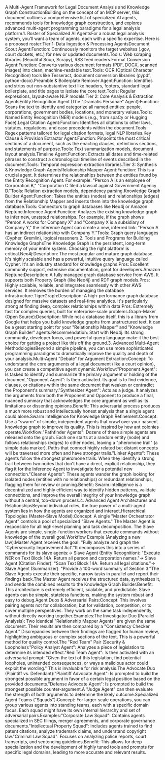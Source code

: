 A Multi-Agent Framework for Legal Document Analysis and Knowledge Graph ConstructionBuilding on the concept of an MCP server, this document outlines a comprehensive list of specialized AI agents, recommends tools for knowledge graph construction, and explores advanced multi-agent programming paradigms for a legal analysis platform.1. Roster of Specialized AI AgentsFor a robust legal analysis system, you'll want a team of agents, each with a specific expertise. Here is a proposed roster:Tier 1: Data Ingestion & Processing AgentsDocument Scout Agent:Function: Continuously monitors the target websites (.gov, court dockets, etc.) for new or updated documents.Tools: Web scraping libraries (Beautiful Soup, Scrapy), RSS feed readers.Format Conversion Agent:Function: Converts various document formats (PDF, DOCX, scanned images) into clean, machine-readable text.Tools: OCR (Optical Character Recognition) tools like Tesseract, document conversion libraries (pypdf, python-docx).Preamble & Boilerplate Remover Agent:Function: Identifies and strips out non-substantive text like headers, footers, standard legal boilerplate, and title pages to isolate the core text.Tools: Regular expressions, layout-aware NLP models.Tier 2: Core Analysis & Extraction AgentsEntity Recognition Agent (The "Dramatis Personae" Agent):Function: Scans the text to identify and categorize all named entities: people, corporations, government bodies, locations, and monetary values.Tools: Named Entity Recognition (NER) models (e.g., from spaCy or Hugging Face).Legal Citation Agent:Function: Identifies all citations to other laws, statutes, regulations, and case precedents within the document.Tools: Regex patterns tailored for legal citation formats, legal NLP libraries.Key Clause & Provision Extractor Agent:Function: Pinpoints the most critical sections of a document, such as the enacting clauses, definitions sections, and statements of purpose.Tools: Text summarization models, document layout analysis.Timeline Agent:Function: Extracts all dates and time-related phrases to construct a chronological timeline of events described in the document.Tools: Temporal expression extraction libraries.Tier 3: Synthesis & Knowledge Graph AgentsRelationship Mapper Agent:Function: This is a crucial agent. It determines the relationships between the entities found by the Entity Recognition Agent. For example: "Person A is an employee of Corporation B," "Corporation C filed a lawsuit against Government Agency D."Tools: Relation extraction models, dependency parsing.Knowledge Graph Builder Agent:Function: Takes the entities (nodes) and relationships (edges) from the Relationship Mapper and inserts them into the knowledge graph database.Tools: Connectors to graph databases like Neo4j or Amazon Neptune.Inference Agent:Function: Analyzes the existing knowledge graph to infer new, unstated relationships. For example, if the graph shows "Person A works for Company X" and "Company X is a subsidiary of Company Y," the Inference Agent can create a new, inferred link: "Person A has an indirect relationship with Company Y."Tools: Graph query languages (Cypher, Gremlin), logical reasoners.2. Tools and Programs for Building Knowledge GraphsThe Knowledge Graph is the persistent, long-term memory of your entire system. Choosing the right platform is critical.Neo4j:Description: The most popular and mature graph database. It's highly scalable and has a powerful, intuitive query language called Cypher. It's an industry standard for knowledge graphs.Pros: Excellent community support, extensive documentation, great for developers.Amazon Neptune:Description: A fully managed graph database service from AWS. It supports both Property Graph (like Neo4j) and RDF graph models.Pros: Highly scalable, reliable, and integrates seamlessly with other AWS services. It removes the burden of managing the database infrastructure.TigerGraph:Description: A high-performance graph database designed for massive datasets and real-time analytics. It's particularly strong at finding deep, complex relationships within data.Pros: Extremely fast for complex queries, built for enterprise-scale problems.Graph-Maker (Open Source):Description: While not a database itself, this is a library from Google that helps you build knowledge graphs from unstructured text. It can be a great starting point for your "Relationship Mapper" and "Knowledge Graph Builder" agents.Recommendation: Start with Neo4j. Its strong community, developer focus, and powerful query language make it the best choice for getting a project like this off the ground.3. Advanced Multi-Agent MethodologiesBeyond a simple pipeline, you can use more sophisticated programming paradigms to dramatically improve the quality and depth of your analysis.Multi-Agent "Debate" for Argument Extraction:Concept: To understand the core arguments of a legal document (like a court opinion), you can create a competitive agent dynamic.Workflow:"Proponent Agent": Is tasked to identify and summarize the primary argument or holding of the document."Opponent Agent": Is then activated. Its goal is to find evidence, clauses, or citations within the same document that weaken or contradict the Proponent's summary."Synthesizer Agent": Acts as a judge. It analyzes the arguments from both the Proponent and Opponent to produce a final, nuanced summary that acknowledges the core argument as well as its limitations or dissenting opinions.Benefit: This adversarial process produces a much more robust and intellectually honest analysis than a single agent could alone.Swarm Intelligence for Knowledge Graph Refinement:Concept: Use a "swarm" of simple, independent agents that crawl over your nascent knowledge graph to improve its quality. This is inspired by how ant colonies operate.Workflow:"Pathfinder Agents": Dozens of these simple agents are released onto the graph. Each one starts at a random entity (node) and follows relationships (edges) to other nodes, leaving a "pheromone trail" (a simple data marker). Paths that connect highly related but distant concepts will be traversed more often and have stronger trails."Linker Agents": These agents follow the strongest pheromone trails. When they identify a strong trail between two nodes that don't have a direct, explicit relationship, they flag it for the Inference Agent to investigate for a potential new connection."Cleaner Agents": These agents wander the graph looking for isolated nodes (entities with no relationships) or redundant relationships, flagging them for review or pruning.Benefit: Swarm intelligence is a decentralized and highly efficient way to identify hidden patterns, validate connections, and improve the overall integrity of your knowledge graph without a central, top-down process.4. Advanced Agent Architectures and RelationshipsBeyond individual roles, the true power of a multi-agent system lies in how the agents are organized and interact.Hierarchical Topologies (Master-Slave Model):Concept: A single "Master Orchestrator Agent" controls a pool of specialized "Slave Agents." The Master Agent is responsible for all high-level planning and task decomposition. The Slave Agents are simple, single-function workers that execute commands without knowledge of the overall goal.Workflow Example (Analyzing a new law):Master Agent receives the goal: "Fully analyze and graph the 'Cybersecurity Improvement Act'."It decomposes this into a series of commands for its slave agents:-> Slave Agent (Entity Recognition): "Execute NER on Text Block 14A. Return all person and corporation names."-> Slave Agent (Citation Finder): "Scan Text Block 14A. Return all legal citations."-> Slave Agent (Summarizer): "Provide a 100-word summary of Section 3."The Slave Agents execute their specific, narrow tasks in parallel and report their findings back.The Master Agent receives the structured data, synthesizes it, and sends the combined results to the Knowledge Graph Builder.Benefit: This architecture is extremely efficient, scalable, and predictable. Slave agents can be simple, stateless functions, making the system robust and easy to debug.Agent Duos & Adversarial Pairs:Concept: This involves pairing agents not for collaboration, but for validation, competition, or to cover multiple perspectives. They work on the same task independently, without directly working together.Examples:The Investigator Duo (Parallel Analysis): Two identical "Relationship Mapper Agents" are given the same document. Their results are then compared by a "Consistency Checker Agent." Discrepancies between their findings are flagged for human review, highlighting ambiguous or complex sections of the text. This is a powerful method for quality control.The "Red Team" Pair (Security & Loopholes):"Policy Analyst Agent": Analyzes a piece of legislation to determine its intended effect."Red Team Agent": Is then activated with an adversarial prompt: "Given the text of this legislation, find potential loopholes, unintended consequences, or ways a malicious actor could exploit the wording." This is invaluable for risk analysis.The Advocate Duo (Plaintiff vs. Defendant):"Plaintiff Advocate Agent": Is prompted to build the strongest possible argument in favor of a certain legal position based on the provided documents."Defense Advocate Agent": Is prompted to build the strongest possible counter-argument.A "Judge Agent" can then evaluate the strength of both arguments to determine the likely outcome.Specialized Agent Teams ("Squads"):Concept: For larger-scale operations, you can group various agents into standing teams, each with a specific domain focus. Each squad might have its own internal hierarchy and set of adversarial pairs.Examples:"Corporate Law Squad": Contains agents specialized in SEC filings, merger agreements, and corporate governance documents."Intellectual Property Squad": Includes agents trained to find patent citations, analyze trademark claims, and understand copyright law."Criminal Law Squad": Focuses on analyzing police reports, court transcripts, and sentencing guidelines.Benefit: This allows for deep specialization and the development of highly tuned tools and prompts for specific legal domains, leading to more accurate and relevant results.
